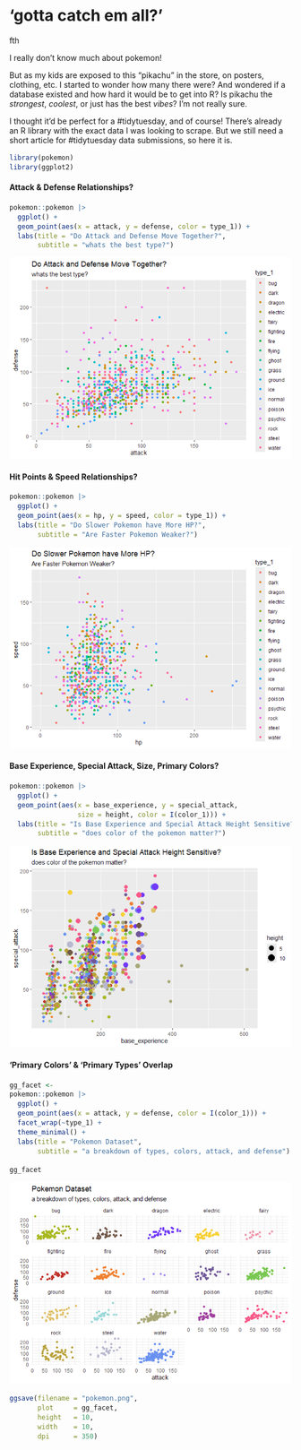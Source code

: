 # ‘gotta catch em all?’
fth

I really don’t know much about pokemon!

But as my kids are exposed to this “pikachu” in the store, on posters,
clothing, etc. I started to wonder how many there were? And wondered if
a database existed and how hard it would be to get into R? Is pikachu
the *strongest*, *coolest*, or just has the best *vibes*? I’m not really
sure.

I thought it’d be perfect for a \#tidytuesday, and of course! There’s
already an R library with the exact data I was looking to scrape. But we
still need a short article for \#tidytuesday data submissions, so here
it is.

``` r
library(pokemon)
library(ggplot2)
```

#### Attack & Defense Relationships?

``` r
pokemon::pokemon |>
  ggplot() +
  geom_point(aes(x = attack, y = defense, color = type_1)) +
  labs(title = "Do Attack and Defense Move Together?",
       subtitle = "whats the best type?")
```

![](article_files/figure-commonmark/unnamed-chunk-2-1.png)

#### Hit Points & Speed Relationships?

``` r
pokemon::pokemon |>
  ggplot() +
  geom_point(aes(x = hp, y = speed, color = type_1)) +
  labs(title = "Do Slower Pokemon have More HP?",
       subtitle = "Are Faster Pokemon Weaker?")
```

![](article_files/figure-commonmark/unnamed-chunk-3-1.png)

#### Base Experience, Special Attack, Size, Primary Colors?

``` r
pokemon::pokemon |>
  ggplot() +
  geom_point(aes(x = base_experience, y = special_attack, 
                 size = height, color = I(color_1))) +
  labs(title = "Is Base Experience and Special Attack Height Sensitive?",
       subtitle = "does color of the pokemon matter?")
```

![](article_files/figure-commonmark/unnamed-chunk-4-1.png)

#### ‘Primary Colors’ & ‘Primary Types’ Overlap

``` r
gg_facet <- 
pokemon::pokemon |>
  ggplot() +
  geom_point(aes(x = attack, y = defense, color = I(color_1))) +
  facet_wrap(~type_1) +
  theme_minimal() +
  labs(title = "Pokemon Dataset",
       subtitle = "a breakdown of types, colors, attack, and defense")

gg_facet
```

![](article_files/figure-commonmark/unnamed-chunk-5-1.png)

``` r
ggsave(filename = "pokemon.png", 
       plot     = gg_facet,
       height   = 10,
       width    = 10,
       dpi      = 350)
```
